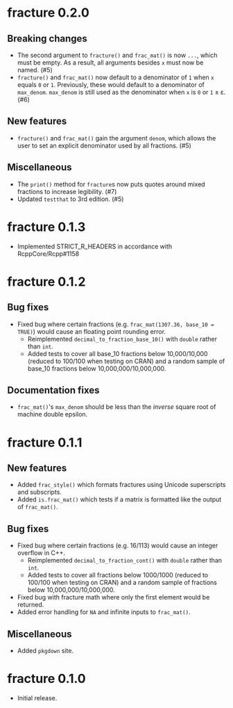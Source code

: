 # fracture 0.2.0

## Breaking changes
* The second argument to `fracture()` and `frac_mat()` is now `...`, which must be empty. As a result, all arguments besides `x` must now be named. (#5)
* `fracture()` and `frac_mat()` now default to a denominator of `1` when `x` equals `0` or `1`. Previously, these would default to a denominator of `max_denom`. `max_denom` is still used as the denominator when `x` is `0` or `1` ± ε. (#6)

## New features
* `fracture()` and `frac_mat()` gain the argument `denom`, which allows the user to set an explicit denominator used by all fractions. (#5)

## Miscellaneous
* The `print()` method for `fracture`s now puts quotes around mixed fractions to increase legibility. (#7)
* Updated `testthat` to 3rd edition. (#5)

# fracture 0.1.3

* Implemented STRICT_R_HEADERS in accordance with RcppCore/Rcpp#1158

# fracture 0.1.2

## Bug fixes

* Fixed bug where certain fractions (e.g. `frac_mat(1307.36, base_10 = TRUE)`) would cause an floating point rounding error.
  * Reimplemented `decimal_to_fraction_base_10()` with `double` rather than `int`.
  * Added tests to cover all base_10 fractions below 10,000/10,000 (reduced to 100/100 when testing on CRAN) and a random sample of base_10 fractions below 10,000,000/10,000,000.
  
## Documentation fixes

* `frac_mat()`'s `max_denom` should be less than the *inverse* square root of machine double epsilon.

# fracture 0.1.1

## New features

* Added `frac_style()` which formats fractures using Unicode superscripts and subscripts.
* Added `is.frac_mat()` which tests if a matrix is formatted like the output of `frac_mat()`.

## Bug fixes 

* Fixed bug where certain fractions (e.g. 16/113) would cause an integer overflow in C++.
  * Reimplemented `decimal_to_fraction_cont()` with `double` rather than `int`.
  * Added tests to cover all fractions below 1000/1000 (reduced to 100/100 when testing on CRAN) and a random sample of fractions below 10,000,000/10,000,000.
* Fixed bug with fracture math where only the first element would be returned.
* Added error handling for `NA` and infinite inputs to `frac_mat()`.

## Miscellaneous

* Added `pkgdown` site.

# fracture 0.1.0

* Initial release.

